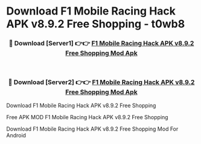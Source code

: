 # Download F1 Mobile Racing Hack APK v8.9.2 Free Shopping - t0wb8



<div align="center">
<h3>🔴 Download [Server1] 👉👉 <a href="https://momento.my/?title=F1_Mobile_Racing_Hack_APK_v8.9.2_Free_Shopping">F1 Mobile Racing Hack APK v8.9.2 Free Shopping Mod Apk</a></h3><br>

<h3>🔴 Download [Server2] 👉👉 <a href="https://momento.my/?title=F1_Mobile_Racing_Hack_APK_v8.9.2_Free_Shopping">F1 Mobile Racing Hack APK v8.9.2 Free Shopping Mod Apk</a></h3>
</div>



Download F1 Mobile Racing Hack APK v8.9.2 Free Shopping 

Free APK MOD F1 Mobile Racing Hack APK v8.9.2 Free Shopping 

Download F1 Mobile Racing Hack APK v8.9.2 Free Shopping Mod For Android
